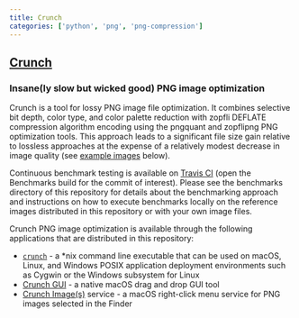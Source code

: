 ```yaml
---
title: Crunch
categories: ['python', 'png', 'png-compression']
---
```

## [Crunch](https://github.com/chrissimpkins/Crunch)

### Insane(ly slow but wicked good) PNG image optimization


Crunch is a tool for lossy PNG image file optimization.  It combines selective bit depth, color type, and color palette reduction with zopfli DEFLATE compression algorithm encoding using the pngquant and zopflipng PNG optimization tools.  This approach leads to a significant file size gain relative to lossless approaches at the expense of a relatively modest decrease in image quality (see [example images](#examples) below).

Continuous benchmark testing is available on [Travis CI](https://travis-ci.com/chrissimpkins/Crunch) (open the Benchmarks build for the commit of interest). Please see the benchmarks directory of this repository for details about the benchmarking approach and instructions on how to execute benchmarks locally on the reference images distributed in this repository or with your own image files.

Crunch PNG image optimization is available through the following applications that are distributed in this repository:

- [`crunch`](docs/EXECUTABLE.md) - a *nix command line executable that can be used on macOS, Linux, and Windows POSIX application deployment environments such as Cygwin or the Windows subsystem for Linux
- [Crunch GUI](docs/MACOSGUI.md) - a native macOS drag and drop GUI tool
- [Crunch Image(s)](docs/SERVICE.md) service - a macOS right-click menu service for PNG images selected in the Finder
